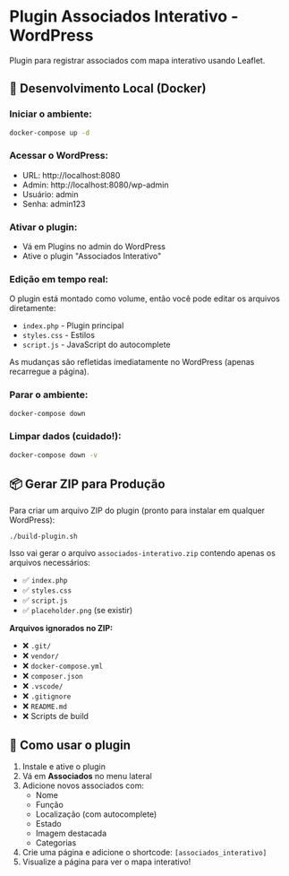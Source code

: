 # Plugin Associados Interativo - WordPress

Plugin para registrar associados com mapa interativo usando Leaflet.

## 🚀 Desenvolvimento Local (Docker)

### Iniciar o ambiente:
```bash
docker-compose up -d
```

### Acessar o WordPress:
- URL: http://localhost:8080
- Admin: http://localhost:8080/wp-admin
- Usuário: admin
- Senha: admin123

### Ativar o plugin:
- Vá em Plugins no admin do WordPress
- Ative o plugin "Associados Interativo"

### Edição em tempo real:
O plugin está montado como volume, então você pode editar os arquivos diretamente:
- `index.php` - Plugin principal
- `styles.css` - Estilos
- `script.js` - JavaScript do autocomplete

As mudanças são refletidas imediatamente no WordPress (apenas recarregue a página).

### Parar o ambiente:
```bash
docker-compose down
```

### Limpar dados (cuidado!):
```bash
docker-compose down -v
```

## 📦 Gerar ZIP para Produção

Para criar um arquivo ZIP do plugin (pronto para instalar em qualquer WordPress):

```bash
./build-plugin.sh
```

Isso vai gerar o arquivo `associados-interativo.zip` contendo apenas os arquivos necessários:
- ✅ `index.php`
- ✅ `styles.css`
- ✅ `script.js`
- ✅ `placeholder.png` (se existir)

**Arquivos ignorados no ZIP:**
- ❌ `.git/`
- ❌ `vendor/`
- ❌ `docker-compose.yml`
- ❌ `composer.json`
- ❌ `.vscode/`
- ❌ `.gitignore`
- ❌ `README.md`
- ❌ Scripts de build

## 📝 Como usar o plugin

1. Instale e ative o plugin
2. Vá em **Associados** no menu lateral
3. Adicione novos associados com:
   - Nome
   - Função
   - Localização (com autocomplete)
   - Estado
   - Imagem destacada
   - Categorias
4. Crie uma página e adicione o shortcode: `[associados_interativo]`
5. Visualize a página para ver o mapa interativo!
